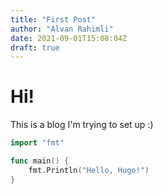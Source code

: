```yaml
---
title: "First Post"
author: "Alvan Rahimli"
date: 2021-09-01T15:08:04Z
draft: true
---
```


# Hi!
This is a blog I'm trying to set up :)

```go
import "fmt"

func main() {
	fmt.Println("Hello, Hugo!")
}
```
